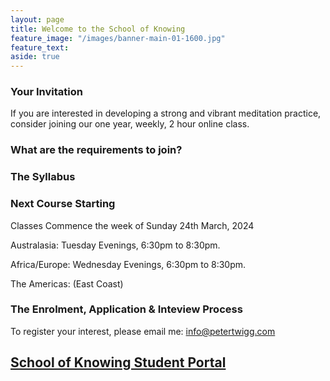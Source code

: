 ```yaml
---
layout: page
title: Welcome to the School of Knowing 
feature_image: "/images/banner-main-01-1600.jpg"
feature_text: 
aside: true 
---
```


### Your Invitation

If you are interested in developing a strong and vibrant meditation practice, consider joining our one year, weekly, 2 hour online class.  


### What are the requirements to join? 


### The Syllabus


### Next Course Starting

Classes Commence the week of Sunday 24th March, 2024 

Australasia: Tuesday Evenings, 6:30pm to 8:30pm. 

Africa/Europe: Wednesday Evenings, 6:30pm to 8:30pm. 

The Americas: (East Coast) 
 
### The Enrolment, Application & Inteview Process

To register your interest, please email me: info@petertwigg.com 

[School of Knowing Student Portal](XXXX)
---

